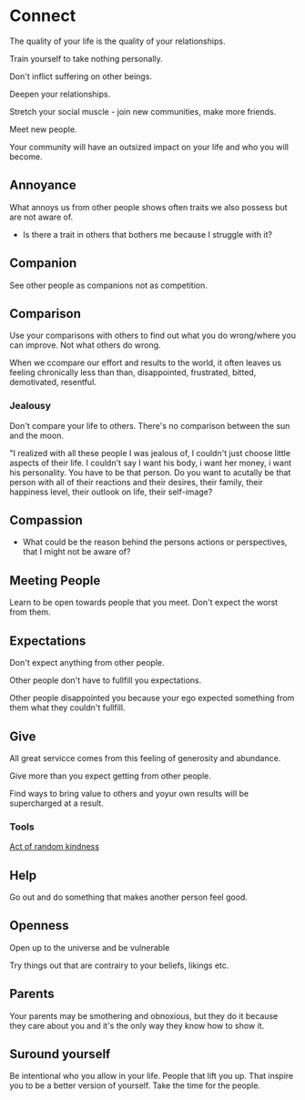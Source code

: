 # Connect
The quality of your life is the quality of your relationships.

Train yourself to take nothing personally.

Don't inflict suffering on other beings.

Deepen your relationships.

Stretch your social muscle - join new communities, make more friends.

Meet new people.

Your community will have an outsized impact on your life and who you will become.

## Annoyance
What annoys us from other people shows often traits we also possess but are not aware of.

- Is there a trait in others that bothers me because I struggle with it?

## Companion
See other people as companions not as competition.

## Comparison
Use your comparisons with others to find out what you do wrong/where you can improve. Not what others do wrong.

When we ccompare our effort and results to the world, it often leaves us feeling chronically less than than, disappointed, frustrated, bitted, demotivated, resentful.

### Jealousy
Don't compare your life to others. There's no comparison between the sun and the moon.

"I realized with all these people I was jealous of, I couldn't just choose
little aspects of their life. I couldn't say I want his body, i want her money, i want  his personality. You have to be that person. Do you want to acutally be that person with all of their reactions and their desires, their family, their happiness level, their outlook on life, their self-image?

## Compassion
- What could be the reason behind the persons actions or perspectives, that I might not be aware of?

## Meeting People
Learn to be open towards people that you meet. Don't expect the worst from them.

## Expectations
Don't expect anything from other people.

Other people don't have to fullfill you expectations. 

Other people disappointed you because your ego expected something from them what they couldn't fullfill.

## Give
All great servicce comes from this feeling of generosity and abundance.

Give more than you expect getting from other people.

Find ways to bring value to others and yoyur own results will be supercharged at a result.

### Tools
[Act of random kindness](../Tools/ActOfRandomKindness.md)

## Help
Go out and do something that makes another person feel good. 

## Openness
Open up to the universe and be vulnerable

Try things out that are contrairy to your beliefs, likings etc.
## Parents
Your parents may be smothering and obnoxious, but they do it because they care about you and it's the only way they know how to show it.
## Suround yourself
Be intentional who you allow in your life. 
People that lift you up. That inspire you to be a better version of yourself.
Take the time for the people. 